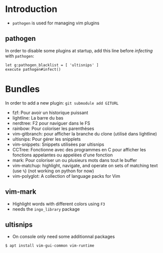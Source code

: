 # Introduction

- `pathogen` is used for managing vim plugins

## pathogen

In order to disable some plugins at startup, add this line before *infecting* with `pathogen`:

```vimrc
let g:pathogen_blacklist = [ 'ultisnips' ]
execute pathogen#infect()
```

# Bundles

In order to add a new plugin: `git submodule add GITURL`

- fzf: Pour avoir un historique puissant
- lightline: La barre du bas
- nerdtree: F2 pour naviguer dans le FS
- rainbow: Pour coloriser les parenthèses
- vim-gitbranch: pour afficher la branche du clone (utilisé dans lightline)
- ultisnips: Pour gérer les snipplets
- vim-snippets: Snippets utilisées par ultisnips
- CCTree: Fonctionne avec des programmes en C pour afficher les fonctions appelantes ou appelées d'une fonction
- mark: Pour coloriser un ou plusieurs mots dans tout le buffer
- vim-matchup: highlight, navigate, and operate on sets of matching text (use `%`) (not working on python for now)
- vim-polyglot: A collection of language packs for Vim

## vim-mark

- Highlight words with different colors using `F3`
- needs the `ingo_library` package

## ultisnips

- On console only need some additionnal packages

```bash
$ apt install vim-gui-common vim-runtime
```
